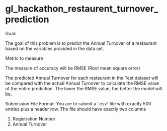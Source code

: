 # gl_hackathon_restaurent_turnover_prediction
Goal:

The goal of this problem is to predict the Annual Turnover of a restaurant based on the variables provided in the data set. 

Metric to measure

The measure of accuracy will be RMSE (Root mean square error)

The predicted Annual Turnover for each restaurant in the Test dataset will be compared with the actual Annual Turnover to calculate the RMSE value of the entire prediction. The lower the RMSE value, the better the model will be.

Submission File Format:
You are to submit a  '.csv' file with exactly 500 entries plus a header row. The file should have exactly two columns

1.    Registration Number
2.    Annual Turnover
